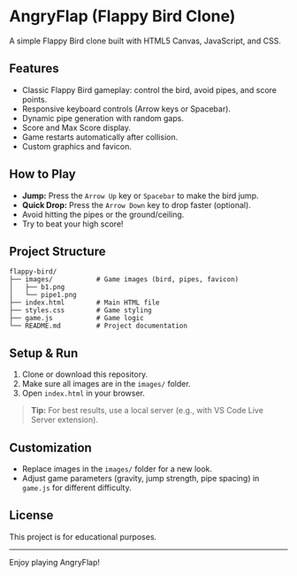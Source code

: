 # AngryFlap (Flappy Bird Clone)

A simple Flappy Bird clone built with HTML5 Canvas, JavaScript, and CSS.

## Features

- Classic Flappy Bird gameplay: control the bird, avoid pipes, and score points.
- Responsive keyboard controls (Arrow keys or Spacebar).
- Dynamic pipe generation with random gaps.
- Score and Max Score display.
- Game restarts automatically after collision.
- Custom graphics and favicon.

## How to Play

- **Jump:** Press the `Arrow Up` key or `Spacebar` to make the bird jump.
- **Quick Drop:** Press the `Arrow Down` key to drop faster (optional).
- Avoid hitting the pipes or the ground/ceiling.
- Try to beat your high score!

## Project Structure

```
flappy-bird/
├── images/           # Game images (bird, pipes, favicon)
│   ├── b1.png
│   └── pipe1.png
├── index.html        # Main HTML file
├── styles.css        # Game styling
├── game.js           # Game logic
└── README.md         # Project documentation
```

## Setup & Run

1. Clone or download this repository.
2. Make sure all images are in the `images/` folder.
3. Open `index.html` in your browser.

> **Tip:** For best results, use a local server (e.g., with VS Code Live Server extension).

## Customization

- Replace images in the `images/` folder for a new look.
- Adjust game parameters (gravity, jump strength, pipe spacing) in `game.js` for different difficulty.

## License

This project is for educational purposes.

---

Enjoy playing AngryFlap!